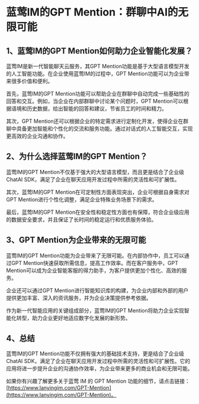 # 蓝莺IM的GPT Mention：群聊中AI的无限可能

## 1、蓝莺IM的GPT Mention如何助力企业智能化发展？

蓝莺IM是新一代智能聊天云服务，其GPT Mention功能是基于大型语言模型开发的人工智能功能。在企业使用蓝莺IM的过程中，GPT Mention功能可以为企业带来很多价值和便利。

首先，蓝莺IM的GPT Mention功能可以帮助企业在群聊中自动完成一些基础性的回答和交互。例如，当企业在内部群聊中讨论某个问题时，GPT Mention可以根据语境和历史数据，给出智能的回答和建议，节省员工的时间和精力。

其次，GPT Mention还可以根据企业的特定需求进行定制化开发，使得企业在群聊中具备更加智能和个性化的交流和服务功能。通过对话式的人工智能交互，实现更高效的企业沟通和协作。

## 2、为什么选择蓝莺IM的GPT Mention？

蓝莺IM的GPT Mention不仅基于强大的大型语言模型，而且更是结合了企业级ChatAI SDK，满足了企业在聊天应用开发过程中所需的灵活性和可扩展性。

其次，蓝莺IM的GPT Mention在可定制性方面表现突出，企业可根据自身需求对GPT Mention进行个性化调整，满足企业特殊业务场景下的需求。

最后，蓝莺IM的GPT Mention在安全性和稳定性方面也有保障，符合企业级应用的数据安全要求，并且保证了长时间的稳定运行和优质服务体验。

## 3、GPT Mention为企业带来的无限可能

蓝莺IM的GPT Mention功能为企业带来了无限可能。在内部协作中，员工可以通过GPT Mention快速获取所需信息，提高工作效率。而在客户服务中，GPT Mention可以成为企业智能客服的得力助手，为客户提供更加个性化、高效的服务。

企业还可以通过GPT Mention进行智能知识库的构建，为企业内部和外部的用户提供更加丰富、深入的资讯服务，并为企业决策提供参考依据。

作为新一代智能应用的关键组成部分，蓝莺IM的GPT Mention将助力企业实现智能化转型，助力企业更好地适应数字化发展的新形势。

## 4、总结

蓝莺IM的GPT Mention功能不仅拥有强大的基础技术支持，更是结合了企业级ChatAI SDK，满足了企业在聊天应用开发过程中所需的灵活性和可扩展性。它的应用将进一步提升企业的沟通协作效率，为企业带来更多的商业机会和无限可能。

如果你有兴趣了解更多关于蓝莺 IM 的 GPT Mention 功能的细节，请点击链接：[https://www.lanyingim.com/GPT-Mention](https://www.lanyingim.com/GPT-Mention)。